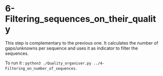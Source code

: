 # 6-Filtering_sequences_on_their_quality

This step is complementary to the previous one. It calculates the number of gaps/unknowns per sequence and uses it as indicator to filter the sequences.

To run it : `python3 ./Quality_organiser.py ../4-Filtering_on_number_of_sequences`.